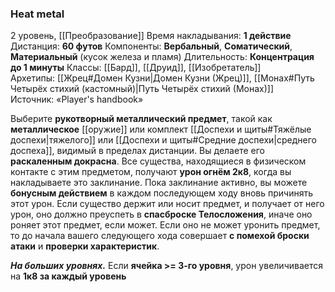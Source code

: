 ### Heat metal

2 уровень, [[Преобразование]]
Время накладывания: **1 действие**
Дистанция: **60 футов**
Компоненты: **Вербальный**, **Соматический**, **Материальный** (кусок железа и пламя)
Длительность: **Концентрация до 1 минуты**
Классы: [[Бард]], [[Друид]], [[Изобретатель]]
Архетипы: [[Жрец#Домен Кузни|Домен Кузни (Жрец)]], [[Монах#Путь Четырёх стихий (кастомный)|Путь Четырёх стихий (Монах)]]
Источник: «Player's handbook»

Выберите **рукотворный металлический предмет**, такой как **металлическое** [[оружие]] или комплект [[Доспехи и щиты#Тяжёлые доспехи|тяжелого]] или [[Доспехи и щиты#Средние доспехи|среднего доспеха]], видимый в пределах дистанции. Вы делаете его **раскаленным докрасна**. Все существа, находящиеся в физическом контакте с этим предметом, получают **урон огнём 2к8**, когда вы накладываете это заклинание. Пока заклинание активно, вы можете **бонусным действием** в каждом последующем ходу вновь причинять этот урон. Если существо держит или носит предмет, и получает от него урон, оно должно преуспеть в **спасброске Телосложения**, иначе оно роняет этот предмет, если может. Если оно не может уронить предмет, то до начала вашего следующего хода совершает **с помехой броски атаки** и **проверки характеристик**.

**_На больших уровнях._** Если **ячейка >= 3-го уровня**, урон увеличивается на **1к8 за каждый уровень**